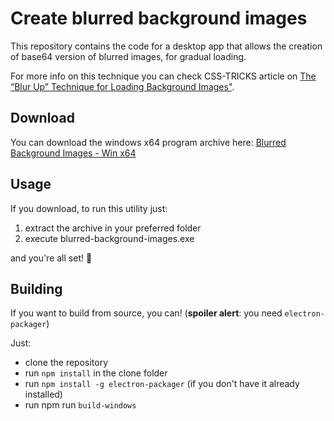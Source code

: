 # Create blurred background images

This repository contains the code for a desktop app that allows the creation of base64 version of blurred images, for gradual loading.

For more info on this technique you can check CSS-TRICKS article on [The “Blur Up” Technique for Loading Background Images"](https://css-tricks.com/the-blur-up-technique-for-loading-background-images/).

## Download
You can download the windows x64 program archive here:
[Blurred Background Images - Win x64](https://github.com/MatteoPieroni/create-blurred-background-images/blob/master/release-builds/Blurred-Background-Images-win32-x64.zip)

## Usage
If you download, to run this utility just:
1. extract the archive in your preferred folder
2. execute blurred-background-images.exe

and you're all set! 🍻

## Building
If you want to build from source, you can!
(**spoiler alert**: you need `electron-packager`)

Just:

- clone the repository
- run `npm install` in the clone folder
- run `npm install -g electron-packager` (if you don't have it already installed)
- run npm run `build-windows`

